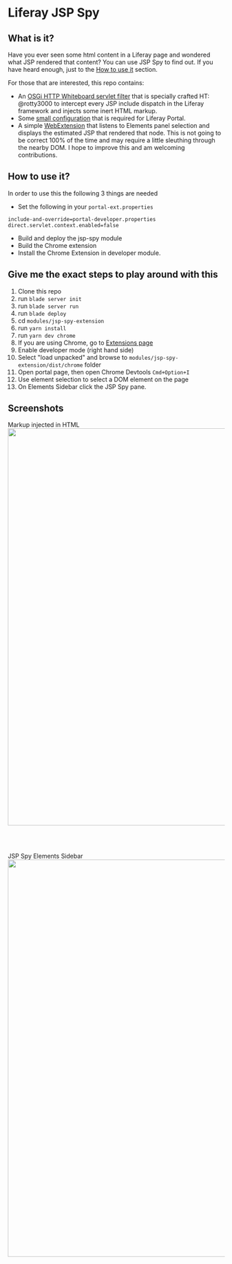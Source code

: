 # Liferay JSP Spy

## What is it?

Have you ever seen some html content in a Liferay page and wondered what JSP rendered that content?  You can use JSP Spy to find out.  If you have heard enough, just to the [How to use it](#how-to-use-it) section.

For those that are interested, this repo contains:

- An [OSGi HTTP Whiteboard servlet filter](modules/jsp-spy/src/main/java/com/liferay/jsp/spy/JspSpyServletFilter.java) that is specially crafted HT: @rotty3000 to intercept every JSP include dispatch in the Liferay framework and injects some inert HTML markup.
- Some [small configuration](configs/local/portal-ext.properties) that is required for Liferay Portal.
- A simple [WebExtension](modules/jsp-spy-extension) that listens to Elements panel selection and displays the estimated JSP that rendered that node. This is not going to be correct 100% of the time and may require a little sleuthing through the nearby DOM. I hope to improve this and am welcoming contributions.

## How to use it?

In order to use this the following 3 things are needed

- Set the following in your `portal-ext.properties` 
```
include-and-override=portal-developer.properties
direct.servlet.context.enabled=false
```
- Build and deploy the jsp-spy module
- Build the Chrome extension
- Install the Chrome Extension in developer module.

## Give me the exact steps to play around with this

1. Clone this repo
2. run `blade server init`
3. run `blade server run`
4. run `blade deploy`
5. cd `modules/jsp-spy-extension`
6. run `yarn install`
7. run `yarn dev chrome`
5. If you are using Chrome, go to [Extensions page](chrome://extensions)
6. Enable developer mode (right hand side)
7. Select "load unpacked" and browse to `modules/jsp-spy-extension/dist/chrome` folder
8. Open portal page, then open Chrome Devtools `Cmd+Option+I` 
9. Use element selection to select a DOM element on the page
10. On Elements Sidebar click the JSP Spy pane.

## Screenshots

Markup injected in HTML 
<img src="jsp-spy-markup.png" width="920" /> 

<br/><br/>

JSP Spy Elements Sidebar
<img src="jsp-spy-sidebar.png" width="920" /> 
